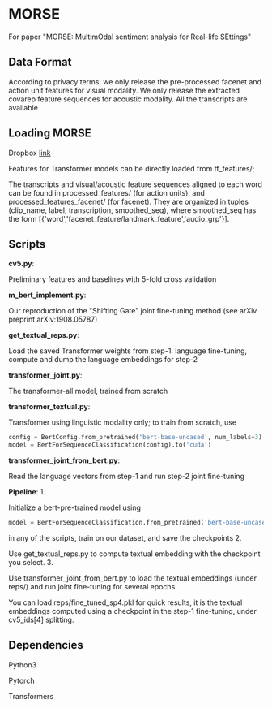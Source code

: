 # MORSE
For paper "MORSE: MultimOdal sentiment analysis for Real-life SEttings"

## Data Format

According to privacy terms, we only release the pre-processed facenet and action unit features for visual modality.
We only release the extracted covarep feature sequences for acoustic modality.
All the transcripts are available

## Loading MORSE

Dropbox [link](https://www.dropbox.com/s/yz0qohdp5hpdxaq/Dropbox_MORSE.zip?dl=0)

Features for Transformer models can be directly loaded from tf_features/;

The transcripts and visual/acoustic feature sequences aligned to each word can be found in processed_features/ (for action units), and processed_features_facenet/ (for facenet). They are organized in tuples (clip_name, label, transcription, smoothed_seq), where smoothed_seq has the form \[{'word','facenet_feature/landmark_feature','audio_grp'}\].

## Scripts
**cv5.py**:

Preliminary features and baselines with 5-fold cross validation

**m_bert_implement.py**: 

Our reproduction of the "Shifting Gate" joint fine-tuning method
(see arXiv preprint arXiv:1908.05787)

**get_textual_reps.py**:

Load the saved Transformer weights from step-1: language fine-tuning, compute and dump the language embeddings for step-2

**transformer_joint.py**:

The transformer-all model, trained from scratch

**transformer_textual.py**:

Transformer using linguistic modality only;
to train from scratch, use 
```python
config = BertConfig.from_pretrained('bert-base-uncased', num_labels=3)
model = BertForSequenceClassification(config).to('cuda')
```
**transformer_joint_from_bert.py**:

Read the language vectors from step-1 and run step-2 joint fine-tuning

**Pipeline**:
1.

Initialize a bert-pre-trained model using
```python
model = BertForSequenceClassification.from_pretrained('bert-base-uncased', num_labels=3).to('cuda')
```
in any of the scripts, train on our dataset, and save the checkpoints
2.

Use get_textual_reps.py to compute textual embedding with the checkpoint you select.
3.

Use transformer_joint_from_bert.py to load the textual embeddings (under reps/) and run joint fine-tuning for several epochs.

You can load reps/fine_tuned_sp4.pkl for quick results, it is the textual embeddings computed using a checkpoint in the step-1 fine-tuning, under cv5_ids\[4\] splitting.

## Dependencies

Python3

Pytorch

Transformers


